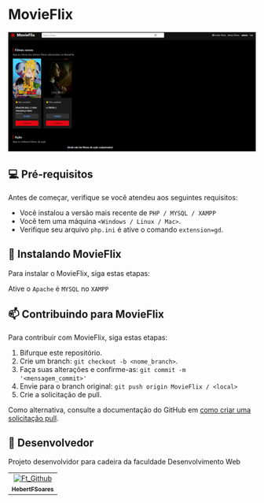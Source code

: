 # MovieFlix

<img src="img/image_projeto.png" alt="Exemplo imagem">


## 💻 Pré-requisitos

Antes de começar, verifique se você atendeu aos seguintes requisitos:

- Você instalou a versão mais recente de `PHP / MYSQL / XAMPP`
- Você tem uma máquina `<Windows / Linux / Mac>`.
- Verifique seu arquivo `php.ini` é ative o comando `extension=gd`.

## 🚀 Instalando MovieFlix

Para instalar o MovieFlix, siga estas etapas:

Ative o `Apache` é `MYSQL` no `XAMPP`

## 📫 Contribuindo para MovieFlix

Para contribuir com MovieFlix, siga estas etapas:

1. Bifurque este repositório.
2. Crie um branch: `git checkout -b <nome_branch>`.
3. Faça suas alterações e confirme-as: `git commit -m '<mensagem_commit>'`
4. Envie para o branch original: `git push origin MovieFlix / <local>`
5. Crie a solicitação de pull.

Como alternativa, consulte a documentação do GitHub em [como criar uma solicitação pull](https://help.github.com/en/github/collaborating-with-issues-and-pull-requests/creating-a-pull-request).

## 🤝 Desenvolvedor

Projeto desenvolvidor para cadeira da faculdade Desenvolvimento Web

<table>
  <tr>
    <td align="center">
      <a href="#" title="Hebert">
        <img src="https://avatars.githubusercontent.com/u/88061348?s=400&u=0f256aaecccd77a0d09b4b04b6a7f42e95729fbd&v=4" width="100px;" alt="Ft_Github"/><br>
        <sub>
          <b>HebertFSoares</b>
        </sub>
      </a>
    </td>
  </tr>
</table>
